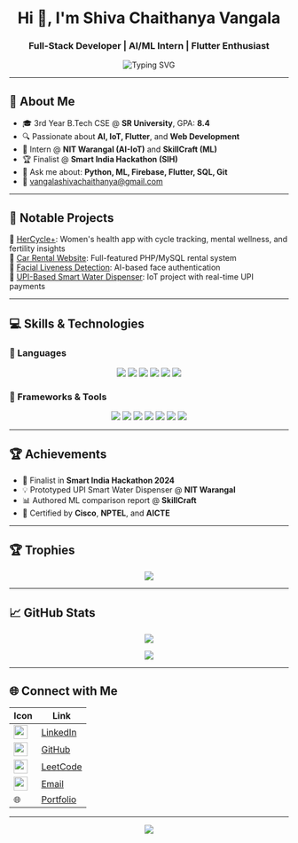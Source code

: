 <h1 align="center">Hi 👋, I'm Shiva Chaithanya Vangala</h1>
<h3 align="center">Full-Stack Developer | AI/ML Intern | Flutter Enthusiast</h3>

<p align="center">
  <img src="https://readme-typing-svg.demolab.com?font=Fira+Code&size=22&pause=1000&center=true&vCenter=true&width=435&lines=B.Tech+CS+Student+@+SR+University;AI+%26+ML+Enthusiast;Flutter+Developer;Hackathon+Finalist+%F0%9F%8E%89" alt="Typing SVG" />
</p>

---

## 🌟 About Me

- 🎓 3rd Year B.Tech CSE @ **SR University**, GPA: **8.4**
- 🔍 Passionate about **AI, IoT, Flutter**, and **Web Development**
- 🧠 Intern @ **NIT Warangal (AI-IoT)** and **SkillCraft (ML)**
- 🏆 Finalist @ **Smart India Hackathon (SIH)**
- 💬 Ask me about: **Python, ML, Firebase, Flutter, SQL, Git**
- 📧 [vangalashivachaithanya@gmail.com](mailto:vangalashivachaithanya@gmail.com)

---

## 🚀 Notable Projects

🔹 [HerCycle+](https://github.com/Shiva-vangala/HerCycle): Women's health app with cycle tracking, mental wellness, and fertility insights  
🔹 [Car Rental Website](https://github.com/Shiva-vangala/car_rental_website): Full-featured PHP/MySQL rental system  
🔹 [Facial Liveness Detection](https://github.com/Shiva-vangala/facial_Liveness_detection): AI-based face authentication  
🔹 [UPI-Based Smart Water Dispenser](https://github.com/Shiva-vangala/UPI-based-water-dispenser): IoT project with real-time UPI payments  

---

## 💻 Skills & Technologies

### 🧠 Languages
<p align="center">
  <img src="https://img.shields.io/badge/C-A8B9CC?style=for-the-badge&logo=c&logoColor=white"/>
  <img src="https://img.shields.io/badge/Python-3776AB?style=for-the-badge&logo=python&logoColor=white"/>
  <img src="https://img.shields.io/badge/Java-007396?style=for-the-badge&logo=java&logoColor=white"/>
  <img src="https://img.shields.io/badge/HTML-E34F26?style=for-the-badge&logo=html5&logoColor=white"/>
  <img src="https://img.shields.io/badge/CSS-1572B6?style=for-the-badge&logo=css3&logoColor=white"/>
  <img src="https://img.shields.io/badge/JavaScript-F7DF1E?style=for-the-badge&logo=javascript&logoColor=black"/>
</p>

### 🎨 Frameworks & Tools
<p align="center">
  <img src="https://img.shields.io/badge/Flutter-02569B?style=for-the-badge&logo=flutter&logoColor=white"/>
  <img src="https://img.shields.io/badge/Firebase-FFCA28?style=for-the-badge&logo=firebase&logoColor=black"/>
  <img src="https://img.shields.io/badge/Bootstrap-7952B3?style=for-the-badge&logo=bootstrap&logoColor=white"/>
  <img src="https://img.shields.io/badge/MySQL-4479A1?style=for-the-badge&logo=mysql&logoColor=white"/>
  <img src="https://img.shields.io/badge/AWS-232F3E?style=for-the-badge&logo=amazonaws&logoColor=white"/>
  <img src="https://img.shields.io/badge/VSCode-007ACC?style=for-the-badge&logo=visual-studio-code&logoColor=white"/>
  <img src="https://img.shields.io/badge/Git-F05032?style=for-the-badge&logo=git&logoColor=white"/>
</p>

---

## 🏆 Achievements

- 🧠 Finalist in **Smart India Hackathon 2024**
- 💡 Prototyped UPI Smart Water Dispenser @ **NIT Warangal**
- 📊 Authored ML comparison report @ **SkillCraft**
- 📜 Certified by **Cisco**, **NPTEL**, and **AICTE**

---

## 🏆 Trophies

<p align="center">
  <img src="https://github-profile-trophy.vercel.app/?username=Shiva-vangala&theme=tokyonight&row=1&margin-w=15&margin-h=15" />
</p>

---

## 📈 GitHub Stats

<p align="center">
  <img src="https://github-readme-stats.vercel.app/api?username=Shiva-vangala&show_icons=true&theme=tokyonight" />
</p>

<p align="center">
  <img src="https://github-readme-streak-stats.herokuapp.com?user=Shiva-vangala&theme=tokyonight" />
</p>

---

## 🌐 Connect with Me

| Icon                                                                 | Link                                                                                   |
|----------------------------------------------------------------------|----------------------------------------------------------------------------------------|
| <img src="https://cdn-icons-png.flaticon.com/512/174/174857.png" width="25"/> | [LinkedIn](https://www.linkedin.com/in/shiva-chaithanya-vangalaangala-2b857428a)       |
| <img src="https://github.githubassets.com/images/modules/logos_page/GitHub-Mark.png" width="25"/> | [GitHub](https://github.com/Shiva-vangala)                                            |
| <img src="https://upload.wikimedia.org/wikipedia/commons/1/19/LeetCode_logo_black.png" width="25"/> | [LeetCode](https://leetcode.com/u/Shiva_Chaithanya_Vangala/)                          |
| <img src="https://cdn-icons-png.flaticon.com/512/561/561127.png" width="25"/> | [Email](mailto:vangalashivachaithanya@gmail.com)                                      |
| 🌐                                                                 | [Portfolio](https://shiva-vangala.github.io/Shiva_portfolio/)                         |

---

<p align="center">
  <img src="https://komarev.com/ghpvc/?username=Shiva-vangala&label=Profile%20views&color=0e75b6&style=flat" />
</p>
